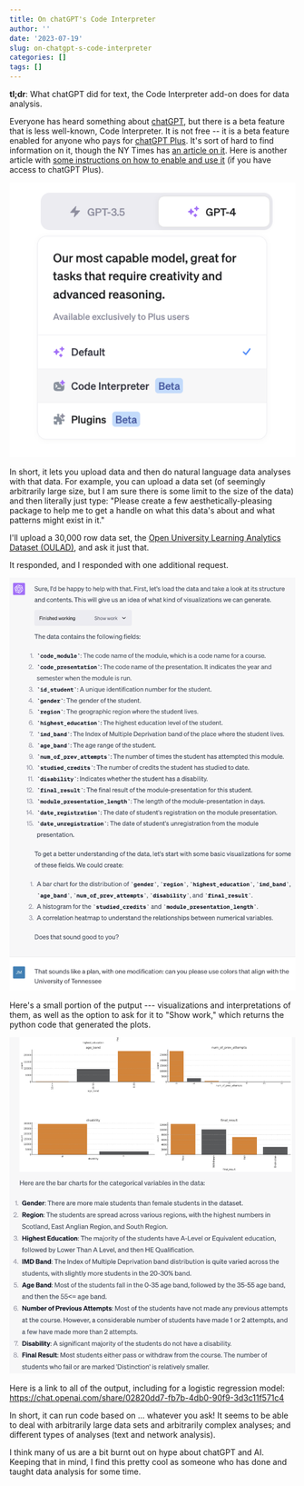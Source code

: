 ```yaml
---
title: On chatGPT's Code Interpreter
author: ''
date: '2023-07-19'
slug: on-chatgpt-s-code-interpreter
categories: []
tags: []
---
```


**tl;dr**: What chatGPT did for text, the Code Interpreter add-on does for data analysis.

Everyone has heard something about [chatGPT](https://openai.com/blog/chatgpt), but there is a beta feature that is less well-known, Code Interpreter. It is not free -- it is a beta feature enabled for anyone who pays for [chatGPT Plus](https://openai.com/blog/chatgpt-plus). It's sort of hard to find information on it, though the NY Times has [an article on it](https://www.nytimes.com/2023/07/11/technology/what-to-know-chatgpt-code-interpreter.html). Here is another article with [some instructions on how to enable and use it](https://www.pluralsight.com/resources/blog/data/chatgpt-code-interpreter-plugin-guide) (if you have access to chatGPT Plus).

![](images/gpt-4_3.png)

In short, it lets you upload data and then do natural language data analyses with that data. For example, you can upload a data set (of seemingly arbitrarily large size, but I am sure there is some limit to the size of the data) and then literally just type: "Please create a few aesthetically-pleasing package to help me to get a handle on what this data's about and what patterns might exist in it."

I'll upload a 30,000 row data set, the [Open University Learning Analytics Dataset (OULAD)](https://analyse.kmi.open.ac.uk/open_dataset), and ask it just that.

It responded, and I responded with one additional request.

![](images/gpt-4_2.png)

Here's a small portion of the putput --- visualizations and interpretations of them, as well as the option to ask for it to "Show work," which returns the python code that generated the plots.

![](images/gpt-4_1.png)

Here is a link to all of the output, including for a logistic regression model: https://chat.openai.com/share/02820dd7-fb7b-4db0-90f9-3d3c11f571c4

In short, it can run code based on ... whatever you ask! It seems to be able to deal with arbitrarily large data sets and arbitrarily complex analyses; and different types of analyses (text and network analysis). 

I think many of us are a bit burnt out on hype about chatGPT and AI. Keeping that in mind, I find this pretty cool as someone who has done and taught data analysis for some time.

